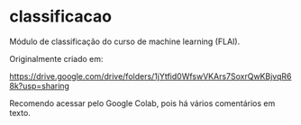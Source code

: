 # classificacao

Módulo de classificação do curso de machine learning (FLAI).

Originalmente criado em:

https://drive.google.com/drive/folders/1jYtfid0WfswVKArs7SoxrQwKBjvqR68k?usp=sharing

Recomendo acessar pelo Google Colab, pois há vários comentários em texto.
